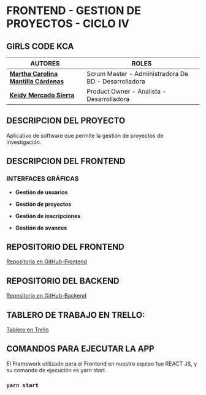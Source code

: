 # **FRONTEND - GESTION DE PROYECTOS - CICLO IV**
## **GIRLS CODE KCA**

|**AUTORES** | **ROLES** | 
|---| ---| 
|**[Martha Carolina Mantilla Cárdenas](https://github.com/carolinamantilla)**  | Scrum Master - Administradora De BD - Desarrolladora |
|**[Keidy Mercado Sierra](https://github.com/kemesy07)**  | Product Owner - Analista - Desarrolladora |

## **DESCRIPCION DEL PROYECTO**
Aplicativo de software que permite la gestión de proyectos de investigación. 

## **DESCRIPCION DEL FRONTEND**
### **INTERFACES GRÁFICAS**
 * **Gestión de usuarios**

 * **Gestión de proyectos**

 * **Gestión de inscripciones**

 * **Gestión de avances**

## **REPOSITORIO DEL FRONTEND**
[Repositorio en GitHub-Frontend](https://github.com/GirlsCodeKCA/project_girlscodekca)

## **REPOSITORIO DEL BACKEND**
[Repositorio en GitHub-Backend](https://github.com/GirlsCodeKCA/back_project_girlscodekca)

## TABLERO DE TRABAJO EN TRELLO:
[Tablero en Trello](https://trello.com/b/E8PLlLxf/website-to-manage-research-projects)

## **COMANDOS PARA EJECUTAR LA APP**
El Framework utilizado para el Frontend en nuestro equipo fue REACT JS, y su comando de ejecución es yarn start.

### `yarn start`

